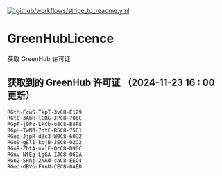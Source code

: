 [![.github/workflows/stripe_to_readme.yml](https://github.com/zjx-kimi/GreenHubLicence/actions/workflows/stripe_to_readme.yml/badge.svg)](https://github.com/zjx-kimi/GreenHubLicence/actions/workflows/stripe_to_readme.yml)
# GreenHubLicence
获取 GreenHub 许可证
## 获取到的 GreenHub 许可证 （2024-11-23 16 : 00 更新）
```
RGtM-FcwS-TkpT-3vC8-E129
RGt0-3AbH-lCRG-JPC8-706C
RGpP-j9Pz-LkCb-o8C8-B8F8
RGpH-TwNB-7qtC-R5C8-75C1
RGoq-JjpR-d3c3-W0C8-60D2
RGo9-gEl1-kcjB-JEC8-02C2
RGo9-ZbtA-nVlF-QcC8-D90C
RGnv-NfEg-LgGA-IJC8-06DA
RGn2-SHnj-2NAd-caC8-EEC4
RGmd-dBVo-FXnU-CEC8-0AED
```
